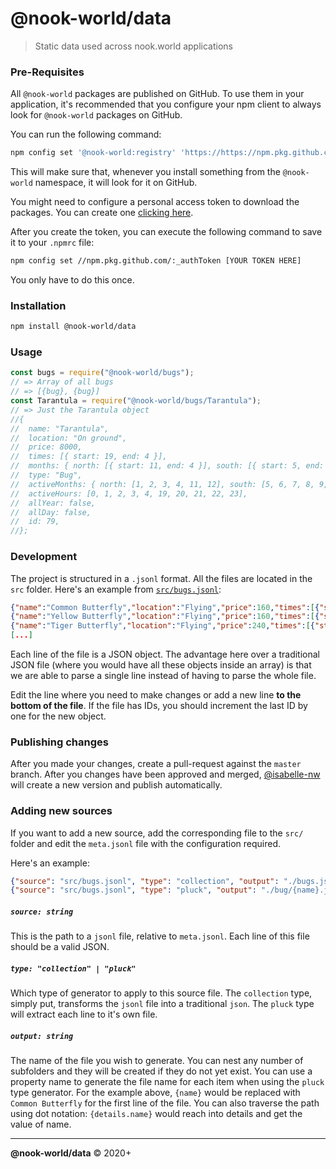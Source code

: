 # @nook-world/data

> Static data used across nook.world applications

### Pre-Requisites

All `@nook-world` packages are published on GitHub. To use them in your application, it's recommended that you configure your npm client to always look for `@nook-world` packages on GitHub.

You can run the following command:

```bash
npm config set '@nook-world:registry' 'https://https://npm.pkg.github.com/'
```

This will make sure that, whenever you install something from the `@nook-world` namespace, it will look for it on GitHub.

You might need to configure a personal access token to download the packages. You can create one [clicking here](https://github.com/settings/tokens/new?description=Github%20Packages&scopes=read:packages,write:packages).

After you create the token, you can execute the following command to save it to your `.npmrc` file:

```bash
npm config set //npm.pkg.github.com/:_authToken [YOUR TOKEN HERE]
```

You only have to do this once.

### Installation

```bash
npm install @nook-world/data
```

### Usage

```javascript
const bugs = require("@nook-world/bugs");
// => Array of all bugs
// => [{bug}, {bug}]
const Tarantula = require("@nook-world/bugs/Tarantula");
// => Just the Tarantula object
//{
//  name: "Tarantula",
//  location: "On ground",
//  price: 8000,
//  times: [{ start: 19, end: 4 }],
//  months: { north: [{ start: 11, end: 4 }], south: [{ start: 5, end: 10 }] },
//  type: "Bug",
//  activeMonths: { north: [1, 2, 3, 4, 11, 12], south: [5, 6, 7, 8, 9, 10] },
//  activeHours: [0, 1, 2, 3, 4, 19, 20, 21, 22, 23],
//  allYear: false,
//  allDay: false,
//  id: 79,
//};
```

### Development

The project is structured in a `.jsonl` format. All the files are located in the `src` folder. Here's an example from [`src/bugs.jsonl`](src/bugs.jsonl):

```json
{"name":"Common Butterfly","location":"Flying","price":160,"times":[{"start":4,"end":19}],"months":{"north":[{"start":9,"end":6}],"south":[{"start":3,"end":12}]},"type":"Bug","activeMonths":{"north":[1,2,3,4,5,6,9,10,11,12],"south":[3,4,5,6,7,8,9,10,11,12]},"activeHours":[4,5,6,7,8,9,10,11,12,13,14,15,16,17,18,19],"allYear":false,"allDay":false,"id":1}
{"name":"Yellow Butterfly","location":"Flying","price":160,"times":[{"start":4,"end":19}],"months":{"north":[{"start":3,"end":6},{"start":9,"end":10}],"south":[{"start":3,"end":4},{"start":9,"end":12}]},"type":"Bug","activeMonths":{"north":[3,4,5,6,9,10],"south":[3,4,9,10,11,12]},"activeHours":[4,5,6,7,8,9,10,11,12,13,14,15,16,17,18,19],"allYear":false,"allDay":false,"id":2}
{"name":"Tiger Butterfly","location":"Flying","price":240,"times":[{"start":4,"end":19}],"months":{"north":[{"start":3,"end":9}],"south":[{"start":9,"end":3}]},"type":"Bug","activeMonths":{"north":[3,4,5,6,7,8,9],"south":[1,2,3,9,10,11,12]},"activeHours":[4,5,6,7,8,9,10,11,12,13,14,15,16,17,18,19],"allYear":false,"allDay":false,"id":3}
[...]
```

Each line of the file is a JSON object. The advantage here over a traditional JSON file (where you would have all these objects inside an array) is that we are able to parse a single line instead of having to parse the whole file.

Edit the line where you need to make changes or add a new line **to the bottom of the file**. If the file has IDs, you should increment the last ID by one for the new object.

### Publishing changes

After you made your changes, create a pull-request against the `master` branch. After you changes have been approved and merged, [@isabelle-nw](/isabelle-nw) will create a new version and publish automatically.

### Adding new sources

If you want to add a new source, add the corresponding file to the `src/` folder
and edit the `meta.jsonl` file with the configuration required.

Here's an example:

```json
{"source": "src/bugs.jsonl", "type": "collection", "output": "./bugs.js"}
{"source": "src/bugs.jsonl", "type": "pluck", "output": "./bug/{name}.js"}
```

##### `source: string`

This is the path to a `jsonl` file, relative to `meta.jsonl`. Each line of this
file should be a valid JSON.

##### `type: "collection" | "pluck"`

Which type of generator to apply to this source file. The `collection` type,
simply put, transforms the `jsonl` file into a traditional `json`. The `pluck`
type will extract each line to it's own file.

##### `output: string`

The name of the file you wish to generate. You can nest any number of subfolders
and they will be created if they do not yet exist. You can use a property name to
generate the file name for each item when using the `pluck` type generator. For the example above, `{name}` would be
replaced with `Common Butterfly` for the first line of the file. You can also
traverse the path using dot notation: `{details.name}` would reach into details and get the value of name.

---

**@nook-world/data** © 2020+
